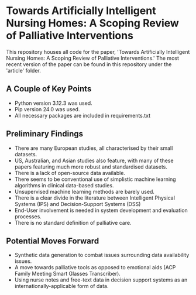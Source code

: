 # Towards Artificially Intelligent Nursing Homes: A Scoping Review of Palliative Interventions

This repository houses all code for the paper, 'Towards Artificially Intelligent Nursing Homes: A Scoping Review of Palliative Interventions.' The most recent version of the paper can be found in this repository under the 'article' folder. 


## A Couple of Key Points
- Python version 3.12.3 was used.
- Pip version 24.0 was used.
- All necessary packages are included in requirements.txt


## Preliminary Findings
- There are many European studies, all characterised by their small datasets.
- US, Australian, and Asian studies also feature, with many of these papers featuring much more robust and standardised datasets.
- There is a lack of open-source data available.
- There seems to be conventional use of simplistic machine learning algorithms in clinical data-based studies. 
- Unsupervised machine learning methods are barely used. 
- There is a clear divide in the literature between Intelligent Physical Systems (IPS) and Decision-Support Systems (DSS)
- End-User involvement is needed in system development and evaluation processes.
- There is no standard definition of palliative care.


## Potential Moves Forward 
- Synthetic data generation to combat issues surrounding data availability issues. 
- A move towards palliative tools as opposed to emotional aids (ACP Family Meeting Smart Glasses Transcriber). 
- Using nurse notes and free-text data in decision support systems as an internationally-applicable form of data. 